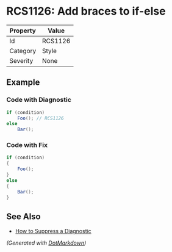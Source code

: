 # RCS1126: Add braces to if\-else

| Property | Value   |
| -------- | ------- |
| Id       | RCS1126 |
| Category | Style   |
| Severity | None    |

## Example

### Code with Diagnostic

```csharp
if (condition)
    Foo(); // RCS1126
else
    Bar();
```

### Code with Fix

```csharp
if (condition)
{
    Foo();
}
else
{
    Bar();
}
```

## See Also

* [How to Suppress a Diagnostic](../HowToConfigureAnalyzers.md#how-to-suppress-a-diagnostic)


*\(Generated with [DotMarkdown](http://github.com/JosefPihrt/DotMarkdown)\)*